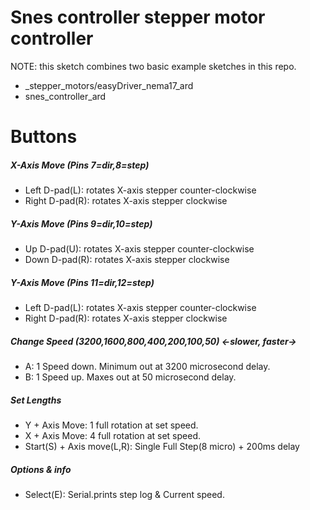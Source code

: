
# Snes controller stepper motor controller 

NOTE: this sketch combines two basic example sketches in this repo.
 
- _stepper_motors/easyDriver_nema17_ard
- snes_controller_ard

# Buttons

##### X-Axis Move (Pins 7=dir,8=step)
- Left D-pad(L): rotates X-axis stepper counter-clockwise
- Right D-pad(R): rotates X-axis stepper clockwise

##### Y-Axis Move (Pins 9=dir,10=step)
- Up D-pad(U): rotates X-axis stepper counter-clockwise
- Down D-pad(R): rotates X-axis stepper clockwise

##### Y-Axis Move (Pins 11=dir,12=step)
- Left D-pad(L): rotates X-axis stepper counter-clockwise
- Right D-pad(R): rotates X-axis stepper clockwise

##### Change Speed (3200,1600,800,400,200,100,50) <-slower, faster->
- A: 1 Speed down. Minimum out at 3200 microsecond delay. 
- B: 1 Speed up. Maxes out at 50 microsecond delay.

##### Set Lengths
- Y + Axis Move: 1 full rotation at set speed.
- X + Axis Move: 4 full rotation at set speed.
- Start(S) + Axis move(L,R): Single Full Step(8 micro) + 200ms delay

##### Options & info
- Select(E): Serial.prints step log & Current speed.




